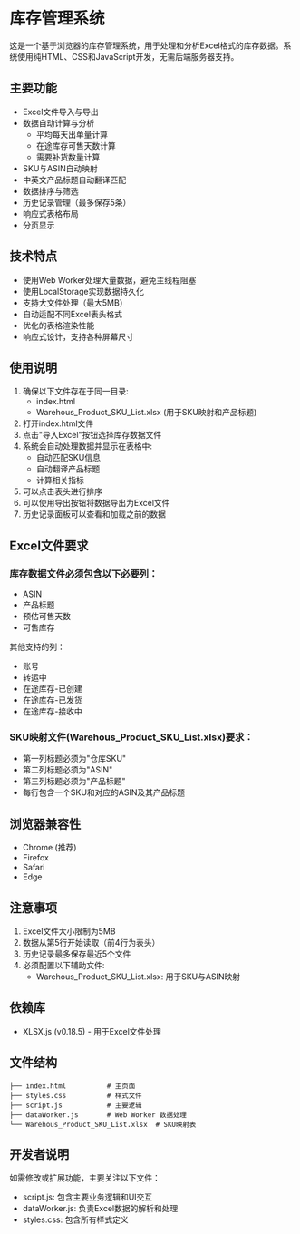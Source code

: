 # 库存管理系统

这是一个基于浏览器的库存管理系统，用于处理和分析Excel格式的库存数据。系统使用纯HTML、CSS和JavaScript开发，无需后端服务器支持。

## 主要功能

- Excel文件导入与导出
- 数据自动计算与分析
  - 平均每天出单量计算
  - 在途库存可售天数计算
  - 需要补货数量计算
- SKU与ASIN自动映射
- 中英文产品标题自动翻译匹配
- 数据排序与筛选
- 历史记录管理（最多保存5条）
- 响应式表格布局
- 分页显示

## 技术特点

- 使用Web Worker处理大量数据，避免主线程阻塞
- 使用LocalStorage实现数据持久化
- 支持大文件处理（最大5MB）
- 自动适配不同Excel表头格式
- 优化的表格渲染性能
- 响应式设计，支持各种屏幕尺寸

## 使用说明

1. 确保以下文件存在于同一目录:
   - index.html
   - Warehous_Product_SKU_List.xlsx (用于SKU映射和产品标题)
2. 打开index.html文件
3. 点击"导入Excel"按钮选择库存数据文件
4. 系统会自动处理数据并显示在表格中:
   - 自动匹配SKU信息
   - 自动翻译产品标题
   - 计算相关指标
5. 可以点击表头进行排序
6. 可以使用导出按钮将数据导出为Excel文件
7. 历史记录面板可以查看和加载之前的数据

## Excel文件要求

### 库存数据文件必须包含以下必要列：
- ASIN
- 产品标题
- 预估可售天数
- 可售库存

其他支持的列：
- 账号
- 转运中
- 在途库存-已创建
- 在途库存-已发货
- 在途库存-接收中

### SKU映射文件(Warehous_Product_SKU_List.xlsx)要求：
- 第一列标题必须为"仓库SKU"
- 第二列标题必须为"ASIN"
- 第三列标题必须为"产品标题"
- 每行包含一个SKU和对应的ASIN及其产品标题

## 浏览器兼容性

- Chrome (推荐)
- Firefox
- Safari
- Edge

## 注意事项

1. Excel文件大小限制为5MB
2. 数据从第5行开始读取（前4行为表头）
3. 历史记录最多保存最近5个文件
4. 必须配置以下辅助文件:
   - Warehous_Product_SKU_List.xlsx: 用于SKU与ASIN映射

## 依赖库

- XLSX.js (v0.18.5) - 用于Excel文件处理

## 文件结构
```
├── index.html          # 主页面
├── styles.css          # 样式文件
├── script.js           # 主要逻辑
├── dataWorker.js       # Web Worker 数据处理
└── Warehous_Product_SKU_List.xlsx  # SKU映射表
```

## 开发者说明

如需修改或扩展功能，主要关注以下文件：

- script.js: 包含主要业务逻辑和UI交互
- dataWorker.js: 负责Excel数据的解析和处理
- styles.css: 包含所有样式定义
